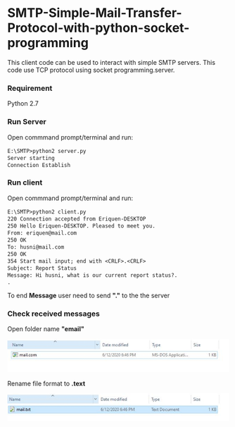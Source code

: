 # SMTP-Simple-Mail-Transfer-Protocol-with-python-socket-programming
This client code can be used to interact with simple SMTP servers. This code use TCP protocol using socket programming.server.

### Requirement 
Python 2.7<br>

### Run Server
Open commmand prompt/terminal  and run:

```
E:\SMTP>python2 server.py
Server starting
Connection Establish
```

### Run client
Open commmand prompt/terminal  and run:

```
E:\SMTP>python2 client.py
220 Connection accepted from Eriquen-DESKTOP
250 Hello Eriquen-DESKTOP. Pleased to meet you.
From: eriquen@mail.com
250 OK
To: husni@mail.com
250 OK
354 Start mail input; end with <CRLF>.<CRLF>
Subject: Report Status
Message: Hi husni, what is our current report status?.
.
```

To end **Message** user need to send **"."** to the the server

### Check received messages
Open folder name **"email"**

<div style="text-align:center"><img src="/images/file.JPG" /></div>

Rename file format to **.text**

<div style="text-align:center"><img src="/images/rename.JPG" /></div>



